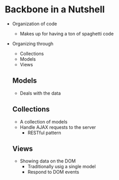 # Backbone in a Nutshell

* Organization of code
    - Makes up for having a ton of spaghetti code 
* Organizing through
    - Collections
    - Models
    - Views

   ## Models
   * Deals with the data

  ## Collections

  * A collection of models
  * Handle AJAX requests to the server
      - RESTful pattern

  ## Views

  * Showing data on the DOM
      - Traditionally usig a single model
      - Respond to DOM events
